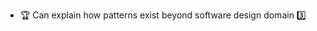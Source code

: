 * <span id="outcome-explain">:trophy: Can explain how patterns exist beyond software design domain :three:</span>
